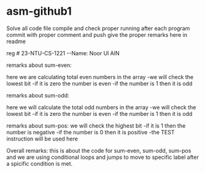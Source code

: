 # asm-github1

Solve all code file 
compile and check proper running
after each program commit with proper comment and push
give the proper remarks here in readme


reg #   23-NTU-CS-1221  --Name: Noor Ul AIN



remarks about sum-even:

here we are calculating total even numbers in the array
-we will check the lowest bit
-if it is zero the number is even
-if the number is 1 then it is odd

remarks about sum-odd:

here we will calculate the total odd numbers in the array
-we will check the lowest bit 
-if it is zero the number is even
-if the number is 1 then it is odd

remarks about sum-pos:
we will check the highest bit
-if it is 1 then the number is negative
-if the number is 0 then it is positive
-the TEST instruction will be used here


Overall remarks:
this is about the code for sum-even, sum-odd, sum-pos and we are using conditional loops and jumps to move to specific label after a spicific condition is met.